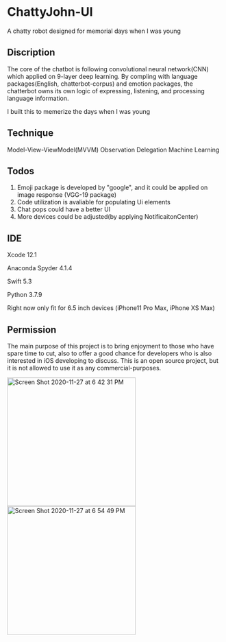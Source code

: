 # ChattyJohn-UI
A chatty robot designed for memorial days when I was young

## Discription
The core of the chatbot is following convolutional neural network(CNN) which applied on 9-layer deep learning. By compling with language packages(English, chatterbot-corpus) and emotion packages, the chatterbot owns its own logic of expressing, listening, and processing language information.

I built this to memerize the days when I was young

## Technique 
Model-View-ViewModel(MVVM)
Observation
Delegation
Machine Learning

## Todos
1. Emoji package is developed by "google", and it could be applied on image response (VGG-19 package)
2. Code utilization is avaliable for populating Ui elements
3. Chat pops could have a better UI
4. More devices could be adjusted(by applying NotificaitonCenter)

## IDE
Xcode 12.1

Anaconda Spyder 4.1.4

Swift 5.3

Python 3.7.9

Right now only fit for 6.5 inch devices (iPhone11 Pro Max, iPhone XS Max)

## Permission
The main purpose of this project is to bring enjoyment to those who have spare time to cut, also to offer a good chance for developers who is also interested in iOS developing to discuss. This is an open source project, but it is not allowed to use it as any commercial-purposes.

<img width="300" alt="Screen Shot 2020-11-27 at 6 42 31 PM" src="https://user-images.githubusercontent.com/63318597/100489124-76456900-30e0-11eb-9321-1a3e8188938f.png">
<img width="300" alt="Screen Shot 2020-11-27 at 6 54 49 PM" src="https://user-images.githubusercontent.com/63318597/100489424-1223a480-30e2-11eb-8b52-6f2c2f30aac0.png">
